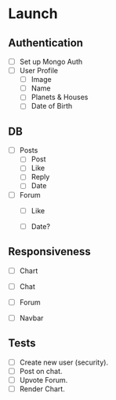 # Launch

## Authentication
- [ ] Set up Mongo Auth
- [ ] User Profile
    - [ ] Image
    - [ ] Name
    - [ ] Planets & Houses
    - [ ] Date of Birth

## DB
- [ ] Posts
    - [ ] Post
    - [ ] Like
    - [ ] Reply
    - [ ] Date

- [ ] Forum
    - [ ] Like
    - [ ] Date?


## Responsiveness
- [ ] Chart
- [ ] Chat
- [ ] Forum
- [ ] Navbar


## Tests
- [ ] Create new user (security). 
- [ ] Post on chat.
- [ ] Upvote Forum.
- [ ] Render Chart.
